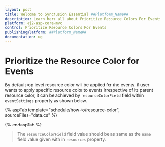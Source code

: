 ```yaml
---
layout: post
title: Welcome to Syncfusion Essential ##Platform_Name##
description: Learn here all about Prioritize Resource Colors For Events of Syncfusion Essential ##Platform_Name## widgets based on HTML5 and jQuery.
platform: ej2-asp-core-mvc
control: Prioritize Resource Colors For Events
publishingplatform: ##Platform_Name##
documentation: ug
---
```


# Prioritize the Resource Color for Events

By default top level resource color will be applied for the events. If user wants to apply specific resource color to events irrespective of its parent resource color, it can be achieved by `resourceColorField` field within `eventSettings` property as shown below.

{% aspTab template="schedule/how-to/resource-color", sourceFiles="data.cs"  %}

{% endaspTab %}

> The `resourceColorField` field value should be as same as the `name` field value given with in `resources` property.